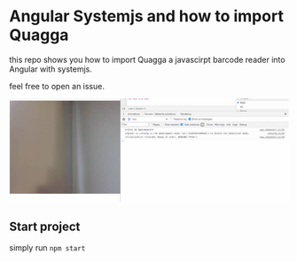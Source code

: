 # Angular Systemjs and how to import Quagga 

this repo shows you how to import Quagga a javascirpt barcode reader into Angular with systemjs. 

feel free to open an issue. 

![ng4](working.jpg "ng4")

## Start project

simply run `npm start`

